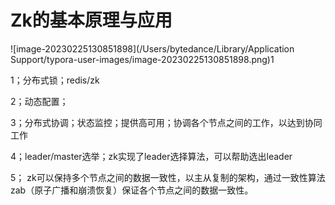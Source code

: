 # Zk的基本原理与应用

![image-20230225130851898](/Users/bytedance/Library/Application Support/typora-user-images/image-20230225130851898.png)1

1；分布式锁；redis/zk

2；动态配置；

3；分布式协调；状态监控；提供高可用；协调各个节点之间的工作，以达到协同工作

4；leader/master选举；zk实现了leader选择算法，可以帮助选出leader

5； zk可以保持多个节点之间的数据一致性，以主从复制的架构，通过一致性算法zab（原子广播和崩溃恢复）保证各个节点之间的数据一致性。

